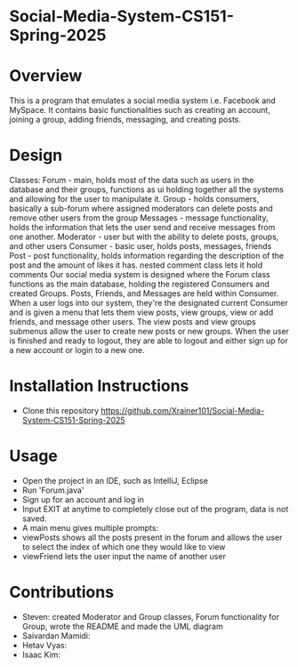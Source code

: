 # Social-Media-System-CS151-Spring-2025
# Overview
This is a program that emulates a social media system i.e. Facebook and MySpace. It contains basic functionalities such as creating an account, joining a group, adding friends, messaging, and creating posts.
# Design
Classes:
Forum - main, holds most of the data such as users in the database and their groups, functions as ui holding together all the systems and allowing for the user to manipulate it.
Group - holds consumers, basically a sub-forum where assigned moderators can delete posts and remove other users from the group
Messages -  message functionality, holds the information that lets the user send and receive messages from one another.
Moderator - user but with the ability to delete posts, groups, and other users
Consumer - basic user, holds posts, messages, friends
Post - post functionality, holds information regarding the description of the post and the amount of likes it has. nested comment class lets it hold comments
Our social media system is designed where the Forum class functions as the main database, holding the registered Consumers and created Groups. Posts, Friends, and Messages are held within Consumer. When a user logs into our system, they're the designated current Consumer and is given a menu that lets them view posts, view groups, view or add friends, and message other users. The view posts and view groups submenus allow the user to create new posts or new groups. When the user is finished and ready to logout, they are able to logout and either sign up for a new account or login to a new one.
# Installation Instructions
* Clone this repository https://github.com/Xrainer101/Social-Media-System-CS151-Spring-2025
# Usage
* Open the project in an IDE, such as IntelliJ, Eclipse
* Run 'Forum.java'
* Sign up for an account and log in
* Input EXIT at anytime to completely close out of the program, data is not saved.
* A main menu gives multiple prompts:
* viewPosts shows all the posts present in the forum and allows the user to select the index of which one they would like to view
* viewFriend lets the user input the name of another user
# Contributions
* Steven: created Moderator and Group classes, Forum functionality for Group, wrote the README and made the UML diagram
* Saivardan Mamidi: 
* Hetav Vyas:
* Isaac Kim:
